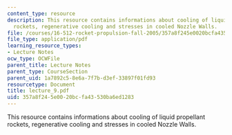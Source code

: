 ```yaml
---
content_type: resource
description: This resource contains informations about cooling of liquid propellant
  rockets, regenerative cooling and stresses in cooled Nozzle Walls.
file: /courses/16-512-rocket-propulsion-fall-2005/357a8f245e0020bcfa43530ba6ed1283_lecture_9.pdf
file_type: application/pdf
learning_resource_types:
- Lecture Notes
ocw_type: OCWFile
parent_title: Lecture Notes
parent_type: CourseSection
parent_uid: 1a7892c5-8e6a-7f7b-d3ef-33897f01fd93
resourcetype: Document
title: lecture_9.pdf
uid: 357a8f24-5e00-20bc-fa43-530ba6ed1283
---
```

This resource contains informations about cooling of liquid propellant rockets, regenerative cooling and stresses in cooled Nozzle Walls.


